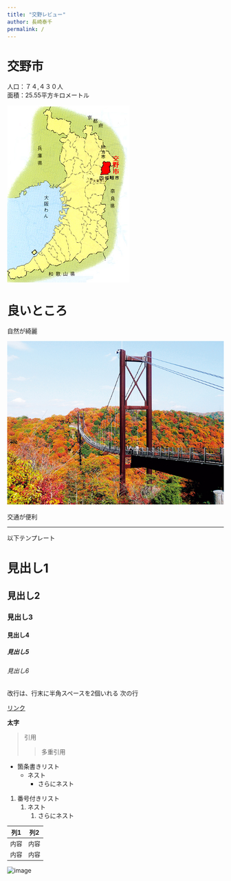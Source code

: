 ```yaml
---
title: "交野レビュー"
author: 長崎泰千
permalink: /
---
```


# 交野市  
人口：７４,４３０人  
面積：25.55平方キロメートル








![image](/assets/images/ka.jpg)　　


# 良いところ　　

自然が綺麗



![image](/assets/images/交野自然.jpg)　　

交通が便利




---

以下テンプレート

# 見出し1
## 見出し2
### 見出し3
#### 見出し4
##### 見出し5
###### 見出し6

改行は、行末に半角スペースを2個いれる
次の行

[リンク](https://www.google.co.jp/)

**太字**

> 引用
>> 多重引用


- 箇条書きリスト
  - ネスト
    - さらにネスト


1. 番号付きリスト
   1. ネスト
      1. さらにネスト


| 列1  | 列2  |
|-----|-----|
| 内容  | 内容  |
| 内容  | 内容  |

![image](/GHPages_WebSite/assets/images/logo-150.png)
